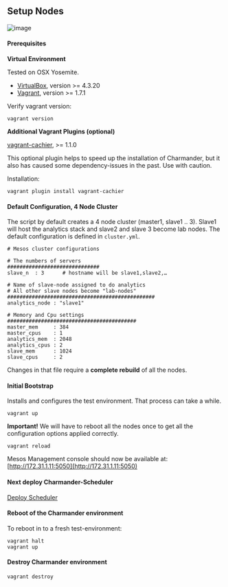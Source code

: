 Setup Nodes
-----------

![image](https://github.com/att-innovate/charmander/blob/master/docs/assets/Nodes.png?raw=true)

#### Prerequisites

**Virtual Environment**

Tested on OSX Yosemite.

- [VirtualBox](https://www.virtualbox.org), version >= 4.3.20
- [Vagrant](http://www.vagrantup.com/downloads.html), version >= 1.7.1

Verify vagrant version:

    vagrant version

**Additional Vagrant Plugins (optional)**

[vagrant-cachier](https://github.com/fgrehm/vagrant-cachier), >= 1.1.0

This optional plugin helps to speed up the installation of Charmander, but it also has caused some dependency-issues in the past.
Use with caution.

Installation:

    vagrant plugin install vagrant-cachier


#### Default Configuration, 4 Node Cluster

The script by default creates a 4 node cluster (master1, slave1 .. 3). Slave1 will host the analytics stack and slave2 and slave 3
become lab nodes. The default configuration is defined in `cluster.yml`.

    # Mesos cluster configurations

    # The numbers of servers
    ##############################
    slave_n  : 3      # hostname will be slave1,slave2,…

    # Name of slave-node assigned to do analytics
    # All other slave nodes become "lab-nodes"
    ################################################
    analytics_node : "slave1"

    # Memory and Cpu settings
    ##########################################
    master_mem     : 384
    master_cpus    : 1
    analytics_mem  : 2048
    analytics_cpus : 2
    slave_mem      : 1024
    slave_cpus     : 2


Changes in that file require a **complete rebuild** of all the nodes.


#### Initial Bootstrap

Installs and configures the test environment. That process can take a while.

    vagrant up

**Important!** We will have to reboot all the nodes once to get all the configuration options applied correctly.

    vagrant reload

Mesos Management console should now be available at: [http://172.31.1.11:5050](http://172.31.1.11:5050)


#### Next deploy Charmander-Scheduler

[Deploy Scheduler](https://github.com/att-innovate/charmander/blob/master/docs/SETUPSCHEDULER.md)


#### Reboot of the Charmander environment

To reboot in to a fresh test-environment:

    vagrant halt
    vagrant up

#### Destroy Charmander environment

    vagrant destroy

